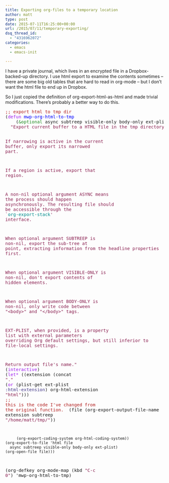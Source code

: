```yaml
---
title: Exporting org-files to a temporary location
author: matt
type: post
date: 2015-07-11T16:25:00+00:00
url: /2015/07/11/temporary-exporting/
dsq_thread_id:
  - "4316962072"
categories:
  - emacs
  - emacs-init

---
```

I have a private journal, which lives in an encrypted file in a Dropbox-backed-up directory. I use html export to examine the contents sometimes &#x2013; there are some big old tables that are hard to read in org-mode &#x2013; but I don&rsquo;t want the html file to end up in Dropbox. 

So I just copied the definition of org-export-html-as-html and made trivial modifications. There&rsquo;s probably a better way to do this. 

<div class="org-src-container">
  <pre class="src src-emacs-lisp"><span style="color: #b22222;">;; </span><span style="color: #b22222;">export html to tmp dir</span>
(<span style="color: #a020f0;">defun</span> <span style="color: #0000ff;">mwp-org-html-to-tmp</span>
    (<span style="color: #228b22;">&optional</span> async subtreep visible-only body-only ext-plist)
  <span style="color: #8b2252;">"Export current buffer to a HTML file in the tmp directory.</span>

<span style="color: #8b2252;">If narrowing is active in the current buffer, only export its</span>
<span style="color: #8b2252;">narrowed part.</span>

<span style="color: #8b2252;">If a region is active, export that region.</span>

<span style="color: #8b2252;">A non-nil optional argument ASYNC means the process should happen</span>
<span style="color: #8b2252;">asynchronously.  The resulting file should be accessible through</span>
<span style="color: #8b2252;">the `</span><span style="color: #008b8b;">org-export-stack</span><span style="color: #8b2252;">' interface.</span>

<span style="color: #8b2252;">When optional argument SUBTREEP is non-nil, export the sub-tree</span>
<span style="color: #8b2252;">at point, extracting information from the headline properties</span>
<span style="color: #8b2252;">first.</span>

<span style="color: #8b2252;">When optional argument VISIBLE-ONLY is non-nil, don't export</span>
<span style="color: #8b2252;">contents of hidden elements.</span>

<span style="color: #8b2252;">When optional argument BODY-ONLY is non-nil, only write code</span>
<span style="color: #8b2252;">between \"&lt;body&gt;\" and \"&lt;/body&gt;\" tags.</span>


<span style="color: #8b2252;">EXT-PLIST, when provided, is a property list with external</span>
<span style="color: #8b2252;">parameters overriding Org default settings, but still inferior to</span>
<span style="color: #8b2252;">file-local settings.</span>

<span style="color: #8b2252;">Return output file's name."</span>
  (<span style="color: #a020f0;">interactive</span>)
  (<span style="color: #a020f0;">let*</span> ((extension (concat <span style="color: #8b2252;">"."</span> (<span style="color: #a020f0;">or</span> (plist-get ext-plist <span style="color: #483d8b;">:html-extension</span>)
                                    org-html-extension
                                    <span style="color: #8b2252;">"html"</span>)))
<span style="color: #b22222;">;; </span><span style="color: #b22222;">this is the code I've changed from the original function. </span>
         (file (org-export-output-file-name extension subtreep <span style="color: #8b2252;">"/home/matt/tmp/"</span>))

         (org-export-coding-system org-html-coding-system))
    (org-export-to-file 'html file
      async subtreep visible-only body-only ext-plist)
    (org-open-file file)))

(org-defkey org-mode-map
            (kbd <span style="color: #8b2252;">"C-c 0"</span>) 'mwp-org-html-to-tmp)
</pre>
</div>